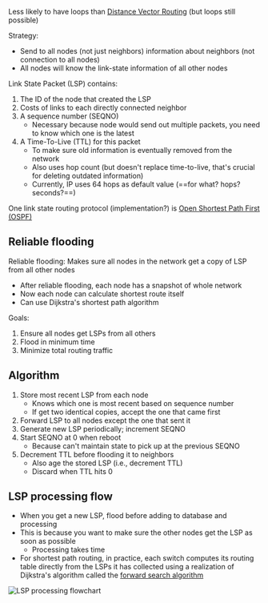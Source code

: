 Less likely to have loops than [Distance Vector Routing](OSI%20layers/Network%20Layer/Routing/Distance%20Vector%20Routing.md) (but loops still possible)

Strategy:
- Send to all nodes (not just neighbors) information about neighbors (not connection to all nodes)
- All nodes will know the link-state information of all other nodes

Link State Packet (LSP) contains:
1. The ID of the node that created the LSP
2. Costs of links to each directly connected neighbor
3. A sequence number (SEQNO)
	- Necessary because node would send out multiple packets, you need to know which one is the latest
4. A Time-To-Live (TTL) for this packet
	- To make sure old information is eventually removed from the network
	- Also uses hop count (but doesn't replace time-to-live, that's crucial for deleting outdated information)
	- Currently, IP uses 64 hops as default value (==for what? hops? seconds?==)

One link state routing protocol (implementation?) is [Open Shortest Path First (OSPF)](OSI%20layers/Network%20Layer/Routing/OSPF.md)

## Reliable flooding

Reliable flooding: Makes sure all nodes in the network get a copy of LSP from all other nodes
- After reliable flooding, each node has a snapshot of whole network
- Now each node can calculate shortest route itself
- Can use Dijkstra's shortest path algorithm

Goals:
1. Ensure all nodes get LSPs from all others
2. Flood in minimum time
3. Minimize total routing traffic

## Algorithm

1. Store most recent LSP from each node
	- Knows which one is most recent based on sequence number
	- If get two identical copies, accept the one that came first
1. Forward LSP to all nodes except the one that sent it
2. Generate new LSP periodically; increment SEQNO
3. Start SEQNO at 0 when reboot
	- Because can't maintain state to pick up at the previous SEQNO
4. Decrement TTL before flooding it to neighbors
	- Also age the stored LSP (i.e., decrement TTL)
	- Discard when TTL hits 0

## LSP processing flow

- When you get a new LSP, flood before adding to database and processing
- This is because you want to make sure the other nodes get the LSP as soon as possible
	- Processing takes time
- For shortest path routing, in practice, each switch computes its routing table directly from the LSPs it has collected using a realization of Dijkstra's algorithm called the [forward search algorithm](OSI%20layers/Network%20Layer/Routing/Forward%20search%20algorithm.md)


![LSP processing flowchart](img/link-state-routing-flowchart.png)
